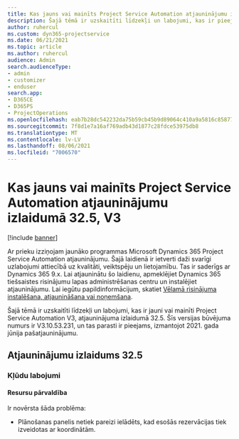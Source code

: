 ```yaml
---
title: Kas jauns vai mainīts Project Service Automation atjauninājumu izlaidumā 32.5, V3
description: Šajā tēmā ir uzskaitīti līdzekļi un labojumi, kas ir pieejami Project Service Automation atjauninājumu izlaidumā 32.5, V3.
author: ruhercul
ms.custom: dyn365-projectservice
ms.date: 06/21/2021
ms.topic: article
ms.author: ruhercul
audience: Admin
search.audienceType:
- admin
- customizer
- enduser
search.app:
- D365CE
- D365PS
- ProjectOperations
ms.openlocfilehash: eab7b28dc542232da75b59cb45b9d89064c410a9a5816c8587783140daf54f46
ms.sourcegitcommit: 7f8d1e7a16af769adb43d1877c28fdce53975db8
ms.translationtype: MT
ms.contentlocale: lv-LV
ms.lasthandoff: 08/06/2021
ms.locfileid: "7006570"
---
```

# <a name="whats-new-or-changed-in-project-service-automation-update-release-325-v3"></a>Kas jauns vai mainīts Project Service Automation atjauninājumu izlaidumā 32.5, V3

[!include [banner](../includes/psa-now-project-operations.md)]

Ar prieku izziņojam jaunāko programmas Microsoft Dynamics 365 Project Service Automation atjauninājumu. Šajā laidienā ir ietverti daži svarīgi uzlabojumi attiecībā uz kvalitāti, veiktspēju un lietojamību. Tas ir saderīgs ar Dynamics 365 9.x. Lai atjauninātu šo laidienu, apmeklējiet Dynamics 365 tiešsaistes risinājumu lapas administrēšanas centru un instalējiet atjauninājumu. Lai iegūtu papildinformācijum, skatiet [Vēlamā risinājuma instalēšana, atjaunināšana vai noņemšana](/power-platform/admin/install-remove-preferred-solution).

Šajā tēmā ir uzskaitīti līdzekļi un labojumi, kas ir jauni vai mainīti Project Service Automation V3, atjauninājuma izlaidumā 32.5. Šīs versijas būvējuma numurs ir V3.10.53.231, un tas parasti ir pieejams, izmantojot 2021. gada jūnija pašatjauninājumu.

## <a name="update-release-325"></a>Atjauninājumu izlaidums 32.5

### <a name="bug-fixes"></a>Kļūdu labojumi

#### <a name="resource-management"></a>Resursu pārvaldība

Ir novērsta šāda problēma:

- Plānošanas panelis netiek pareizi ielādēts, kad esošās rezervācijas tiek izveidotas ar koordinātām.

